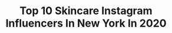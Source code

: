 ---
title: Top 10 Skincare Instagram Influencers In New York In 2020
description: >-
  Find top skincare Instagram influencers in New York in 2020. Most popular hashtags: #skincare #newyork #beauty #selflove.
platform: Instagram
hits: 187
text_top: See the most popular Instagram influencers on inBeat.
text_bottom: Our database holds 187 Instagram influencers like this in New York, United States for you to work with.
profiles:
  - username: "jaymefoxx"
    fullname: >-
      JAYME FOXX
    bio: >-
      𝐓𝐕 𝐇𝐎𝐒𝐓 / 𝐑𝐀𝐃𝐈𝐎 𝙇𝙤𝙨 𝘼𝙣𝙜𝙚𝙡𝙚𝙨, 𝘾𝙖 CMT - "Tattoo Titans" FreeForm - "Oh My Josh" Sirius XM - “Jason Ellis Show” @Onnit @local.human #Onnit #TeamGalaxy
    location: "United States"
    followers: 79725
    engagement: 215
    commentsToLikes: 0.035113
    id: ck0vx5otlx9jt0i1903rlwxqb
    verified: true
    hashtags: "#lob, #skincare, #newyork, #hashtag"
  - username: "drkassir"
    fullname: >-
      Plastic Surgeon Dr. Kassir™
    bio: >-
      3X Board Certified 🔝 Celebrity Facial Plastic Surgeon for 23 years Designer Rhinoplasty ® & Facelift ® 💡 DM Your Questions ⬇️ Click Link To Book
    location: "United States"
    followers: 295102
    engagement: 104
    commentsToLikes: 0.033622
    id: ck6uh2q9y6n430j71iup3t8l4
    verified: true
    hashtags: "#drkassir, #dubai, #faceliftnj, #nosejob"
  - username: "pink4passions"
    fullname: >-
      𝐊𝐈𝐌𝐁𝐄𝐑𝐋𝐘🍒
    bio: >-
      ◦ Beauty Content Creator ◦ Makeup & Skincare ◦ New York City ◦ Links/Codes ↓
    location: "United States"
    followers: 52163
    engagement: 104
    commentsToLikes: 0.106588
    id: ck0tva9gbajlh0i19u3s5onlf
    verified: false
    hashtags: "#instamakeup, #skincareblogger, #colourpopme, #contentcreator"
  - username: "leckieroberts"
    fullname: >-
      LECKIE
    bio: >-
      Serious Style for UNSERIOUS People 📍NYC | NC LeckieRoberts.com
    location: "United States"
    followers: 274323
    engagement: 76
    commentsToLikes: 0.029461
    id: ck0ub3253dp120i19qq7ok91s
    verified: false
    hashtags: "#seaisland, #brunomagli, #thecloisterseaisland, #partner"
  - username: "wrenparker"
    fullname: >-
      Wren Parker
    bio: >-
      📍NYC🗽@musecurve stand-up comedy 🎤 Child of God 🌻 Self Love Suicide Prevention Lifeline: 1 (800) 273-8255 YOU ARE NOT ALONE
    location: "United States"
    followers: 25701
    engagement: 245
    commentsToLikes: 0.049606
    id: ck5zor72dr5p50i14hied12mm
    verified: false
    hashtags: "#musecurve, #confidentcurves, #wrenparker, #thicc"
  - username: "gracemedicalaesthetics"
    fullname: >-
      CT + NYC MedSpa 💉
    bio: >-
      Galderma USA 6th Top Injector 💎 RealSelf Top 25 Injector💉 Lip Queen 👑💋 CoolSculpting👙 Skincare + Lasers⚡️ Tattoo Removal 🐉 • SCHEDULE, FAQs, + MORE ⬇️
    location: "United States"
    followers: 49026
    engagement: 128
    commentsToLikes: 0.192988
    id: ck14khzm7pl7h0i19ohhsker9
    verified: false
    hashtags: "#cheekfiller, #facialfillers, #restylane, #injectables"
  - username: "thegloccult"
    fullname: >-
      Nicole
    bio: >-
      ✨Antisocialite✨ •Skincare/Beauty/Ramblings• •New York•
    location: "United States"
    followers: 15999
    engagement: 393
    commentsToLikes: 0.069831
    id: ck6u1bjhqkr8b0j71fhp4bjii
    verified: false
    hashtags: "#laneigeus, #laneigegiftedme, #soldejaneirogiftedme, #octolyfamily"
  - username: "thesilentceleb"
    fullname: >-
      Karyn Mercedeze
    bio: >-
      Mercedeze l #Netflix @thecirclenetflix Celeb @DaSquadMusicGroup 🎶 P.O Box 521206 Bronx, New York 10452
    location: "United States"
    followers: 153052
    engagement: 74
    commentsToLikes: 0.046126
    id: ck5qa86y6f1ws0i11u6kllklp
    verified: true
    hashtags: "#lgbtq, #chillceleb, #influencer, #prayfornigeria"
  - username: "tiffanypanhilason"
    fullname: >-
      🦋 Tiffany Panhilason Schmidt 🦋
    bio: >-
      🌟Expanding Consciousness through Love🌟 ✨Warrior of Light✨President @mentariusa Human Trafficking Survivor Empowerment Prgm 💫Creatrix @oneonesix.shop💫
    location: "United States"
    followers: 131395
    engagement: 249
    commentsToLikes: 0.017615
    id: ck0tyzymjol690i19969lat8l
    verified: false
    hashtags: "#unity, #endhumantrafficking, #strength, #actorslife"
  - username: "thisthatbeauty"
    fullname: >-
      Felicia  Walker
    bio: >-
      Skincare & Beauty Expert Founder @ThisThatBeauty Co Founder @faceflawlessskin Beauty I’m loving right now?👇🏾click here
    location: "United States"
    followers: 44965
    engagement: 118
    commentsToLikes: 0.105821
    id: ck0ubquhjf1ma0i199rakxlkw
    verified: true
    hashtags: "#beautyinfluencer, #skincare, #grandelashmd, #ad"
---